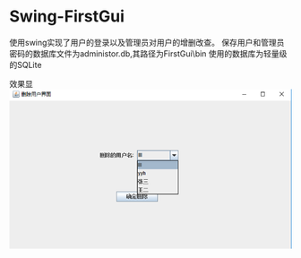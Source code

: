 # Swing-FirstGui
使用swing实现了用户的登录以及管理员对用户的增删改查。
保存用户和管理员密码的数据库文件为administor.db,其路径为FirstGui\bin
使用的数据库为轻量级的SQLite

效果显
![image](https://github.com/yanhowever/Swing-FirstGui/blob/master/%E7%95%8C%E9%9D%A2%E6%98%BE%E7%A4%BA%E5%9B%BE%E7%89%87/%E5%88%A0%E9%99%A4%E7%94%A8%E6%88%B7%E7%95%8C%E9%9D%A2.jpg)
